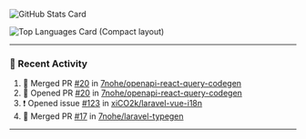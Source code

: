 ![GitHub Stats Card](https://github-readme-stats.vercel.app/api?username=7nohe&count_private=true&theme=react)

![Top Languages Card (Compact layout)](https://github-readme-stats.vercel.app/api/top-langs/?username=7nohe&layout=compact&theme=react)

---

### :koala: Recent Activity

<!--START_SECTION:activity-->
1. 🎉 Merged PR [#20](https://github.com/7nohe/openapi-react-query-codegen/pull/20) in [7nohe/openapi-react-query-codegen](https://github.com/7nohe/openapi-react-query-codegen)
2. 💪 Opened PR [#20](https://github.com/7nohe/openapi-react-query-codegen/pull/20) in [7nohe/openapi-react-query-codegen](https://github.com/7nohe/openapi-react-query-codegen)
3. ❗️ Opened issue [#123](https://github.com/xiCO2k/laravel-vue-i18n/issues/123) in [xiCO2k/laravel-vue-i18n](https://github.com/xiCO2k/laravel-vue-i18n)
4. 🎉 Merged PR [#17](https://github.com/7nohe/laravel-typegen/pull/17) in [7nohe/laravel-typegen](https://github.com/7nohe/laravel-typegen)
<!--END_SECTION:activity-->

---
